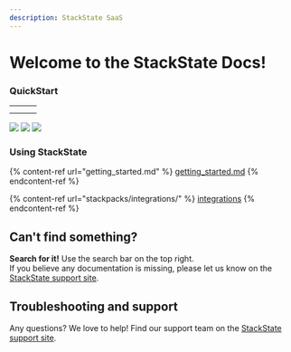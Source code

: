 ```yaml
---
description: StackState SaaS
---
```


# Welcome to the StackState Docs!

### QuickStart

|   |   |   |
| - | - | - |
|   |   |   |
|   |   |   |

![](.gitbook/assets/aws\_220.png) ![](.gitbook/assets/kubernetes\_220.png) ![](.gitbook/assets/openshift\_220.png)





### Using StackState

{% content-ref url="getting_started.md" %}
[getting\_started.md](getting\_started.md)
{% endcontent-ref %}

{% content-ref url="stackpacks/integrations/" %}
[integrations](stackpacks/integrations/)
{% endcontent-ref %}

## Can't find something?

**Search for it!** Use the search bar on the top right.\
If you believe any documentation is missing, please let us know on the [StackState support site](http://support.stackstate.com).

## Troubleshooting and support

Any questions? We love to help! Find our support team on the [StackState support site](http://support.stackstate.com).
